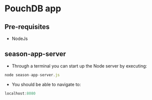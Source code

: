 # PouchDB app

## Pre-requisites

* NodeJs

## season-app-server

* Through a terminal you can start up the Node server by executing:

```javascript
node season-app-server.js
```
* You should be able to navigate to: 
```javascript
localhost:8080
```